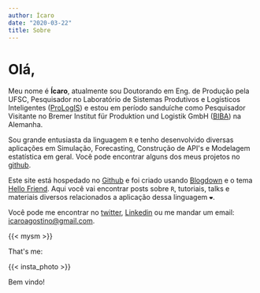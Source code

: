 ```yaml
---
author: Ícaro
date: "2020-03-22"
title: Sobre
---
```


# Olá,

Meu nome é **Ícaro**, atualmente sou Doutorando em Eng. de Produção pela UFSC, Pesquisador no Laboratório de Sistemas Produtivos e Logísticos Inteligentes ([ProLogIS](http://prologis.ufsc.br/)) e estou em período sanduíche como Pesquisador Visitante no Bremer Institut für Produktion und Logistik GmbH ([BIBA](https://www.biba.uni-bremen.de/en.html/)) na Alemanha.

Sou grande entusiasta da linguagem `R` e tenho desenvolvido diversas aplicações em Simulação, Forecasting, Construção de API's e Modelagem estatística em geral. Você pode encontrar alguns dos meus projetos no [github](https://github.com/icaroagostino/).

Este site está hospedado no [Github](https://github.com/icaroagostino/) e foi criado usando [Blogdown](https://bookdown.org/yihui/blogdown/) e o tema [Hello Friend](https://github.com/panr/hugo-theme-hello-friend/). Aqui você vai encontrar posts sobre `R`, tutoriais, talks e materiais diversos relacionados a aplicação dessa linguagem `❤`.

Você pode me encontrar no [twitter](https://twitter.com/icaroagostino), [Linkedin](https://www.linkedin.com/in/icaroagostino/) ou me mandar um email: icaroagostino@gmail.com.

{{< mysm >}}

That's me:

{{< insta_photo >}}

Bem vindo!